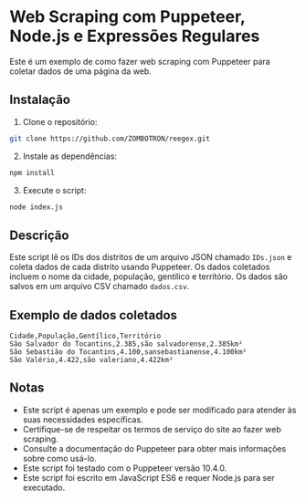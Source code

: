 # Web Scraping com Puppeteer, Node.js e Expressões Regulares

Este é um exemplo de como fazer web scraping com Puppeteer para coletar dados de uma página da web.

## Instalação

1. Clone o repositório:

```bash
git clone https://github.com/ZOMBOTRON/reegex.git
```

2. Instale as dependências:

```bash
npm install
```

3. Execute o script:

```bash
node index.js
```

## Descrição

Este script lê os IDs dos distritos de um arquivo JSON chamado `IDs.json` e coleta dados de cada distrito usando Puppeteer. Os dados coletados incluem o nome da cidade, população, gentílico e território. Os dados são salvos em um arquivo CSV chamado `dados.csv`.

## Exemplo de dados coletados

```
Cidade,População,Gentílico,Território
São Salvador do Tocantins,2.385,são salvadorense,2.385km²
São Sebastião do Tocantins,4.100,sansebastianense,4.100km²
São Valério,4.422,são valeriano,4.422km²
```

## Notas

- Este script é apenas um exemplo e pode ser modificado para atender às suas necessidades específicas.
- Certifique-se de respeitar os termos de serviço do site ao fazer web scraping.
- Consulte a documentação do Puppeteer para obter mais informações sobre como usá-lo.
- Este script foi testado com o Puppeteer versão 10.4.0.
- Este script foi escrito em JavaScript ES6 e requer Node.js para ser executado.
